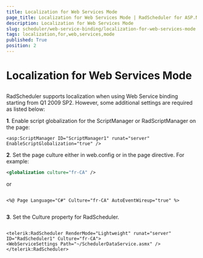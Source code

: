 ```yaml
---
title: Localization for Web Services Mode
page_title: Localization for Web Services Mode | RadScheduler for ASP.NET AJAX Documentation
description: Localization for Web Services Mode
slug: scheduler/web-service-binding/localization-for-web-services-mode
tags: localization,for,web,services,mode
published: True
position: 2
---
```


# Localization for Web Services Mode



## 



RadScheduler supports localization when using Web Service
binding starting from Q1 2009 SP2. However, some additional settings
are required as listed below:



**1**. Enable script globalization for the ScriptManager or
RadScriptManager on the page:

````ASPNET
<asp:ScriptManager ID="ScriptManager1" runat="server" EnableScriptGlobalization="true" />
````



**2**. Set the page culture either in web.config or in the page
directive. For example:

````XML
<globalization culture="fr-CA" />
````



or

````ASPNET
	
<%@ Page Language="C#" Culture="fr-CA" AutoEventWireup="true" %>
	
````



**3**. Set the Culture property for
RadScheduler.

````ASPNET
	  
<telerik:RadScheduler RenderMode="Lightweight" runat="server" ID="RadScheduler1" Culture="fr-CA">
<WebServiceSettings Path="~/SchedulerDataService.asmx" />
</telerik:RadScheduler>  
	
````


